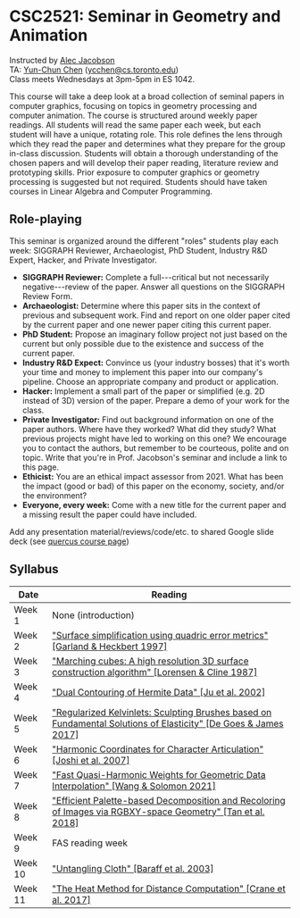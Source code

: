 # CSC2521: Seminar in Geometry and Animation

Instructed by [Alec Jacobson](http://www.cs.toronto.edu/~jacobson/)  
TA: [Yun-Chun Chen](https://yunchunchen.github.io//) (ycchen@cs.toronto.edu)   
Class meets Wednesdays at 3pm-5pm in ES 1042.

This course will take a deep look at a broad collection of seminal papers in
computer graphics, focusing on topics in geometry processing and computer
animation. The course is structured around weekly paper readings. All students
will read the same paper each week, but each student will have a unique,
rotating role. This role defines the lens through which they read the paper and
determines what they prepare for the group in-class discussion. Students will
obtain a thorough understanding of the chosen papers and will develop their
paper reading, literature review and prototyping skills.  Prior exposure to
computer graphics or geometry processing is suggested but not required. Students
should have taken courses in Linear Algebra and Computer Programming.

## Role-playing

This seminar is organized around the different "roles" students play each week:
SIGGRAPH Reviewer, Archaeologist, PhD Student, Industry R&D Expert, Hacker, and
Private Investigator.

  - **SIGGRAPH Reviewer:** Complete a full---critical but not necessarily negative---review of the paper. Answer all questions on the SIGGRAPH Review Form.
  - **Archaeologist:** Determine where this paper sits in the context of previous and subsequent work. Find and report on one older paper cited by the current paper and one newer paper citing this current paper.
  - **PhD Student:** Propose an imaginary follow project not just based on the current but only possible due to the existence and success of the current paper.
  - **Industry R&D Expect:** Convince us (your industry bosses) that it's worth your time and money to implement this paper into our company's pipeline. Choose an appropriate company and product or application.
  - **Hacker:** Implement a small part of the paper or simplified (e.g. 2D instead of 3D) version of the paper. Prepare a demo of your work for the class.
  - **Private Investigator:** Find out background information on one of the paper authors. Where have they worked? What did they study? What previous projects might have led to working on this one? We encourage you to contact the authors, but remember to be courteous, polite and on topic. Write that you're in Prof. Jacobson's seminar and include a link to this page.
  - **Ethicist:** You are an ethical impact assessor from 2021. What has been the impact (good or bad) of this paper on the economy, society, and/or the environment?
  - **Everyone, every week:** Come with a new title for the current paper and a missing result the paper could have included.

Add any presentation material/reviews/code/etc. to shared Google slide deck (see [quercus course page](https://q.utoronto.ca/courses/283701))

## Syllabus

| Date | Reading |
|------|-------|
| Week 1 | None (introduction) |
| Week 2 | ["Surface simplification using quadric error metrics" [Garland & Heckbert 1997]](papers/garland1997.pdf) |
| Week 3 | ["Marching cubes: A high resolution 3D surface construction algorithm" [Lorensen & Cline 1987]](papers/lorenson-and-cline-1987.pdf) |
| Week 4 | ["Dual Contouring of Hermite Data" [Ju et al. 2002]](papers/dual-contouring-of-hermite-data.pdf) |
| Week 5 | ["Regularized Kelvinlets: Sculpting Brushes based on Fundamental Solutions of Elasticity" [De Goes & James 2017]](papers/regularized_kelvinlets.pdf) |
| Week 6 | ["Harmonic Coordinates for Character Articulation" [Joshi et al. 2007]](papers/a71-joshi.pdf) |
| Week 7 | ["Fast Quasi-Harmonic Weights for Geometric Data Interpolation" [Wang & Solomon 2021]](papers/fast-quasi-harmonic-weights-for-geometric-data-interpolation.pdf) |
| Week 8 | ["Efficient Palette-based Decomposition and Recoloring of Images via RGBXY-space Geometry" [Tan et al. 2018]](papers/efficient-palette-based-decomposition-and-recoloring-of-images-via-rgbxy-space-geometry.pdf) |
| Week 9 | FAS reading week |
| Week 10 | ["Untangling Cloth" [Baraff et al. 2003]](papers/untangling-cloth.pdf) |
| Week 11 | ["The Heat Method for Distance Computation" [Crane et al. 2017]](papers/the-heat-method-for-distance-computation.pdf) |



